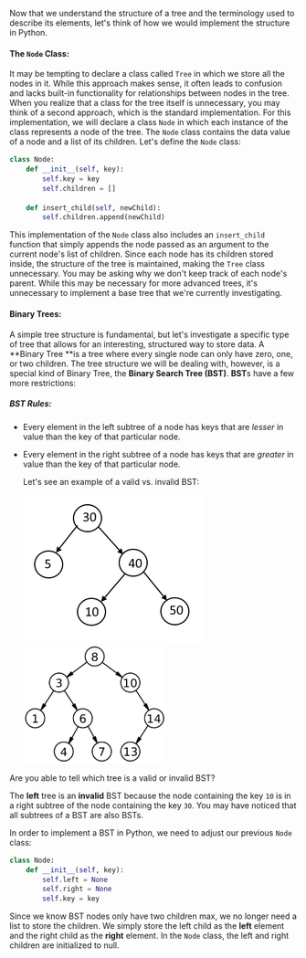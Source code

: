 <!--title={The Node & Binary Trees}-->

<!--badges={Algorithms:5,Python:5}-->

<!--concepts={The Node, Binary Tree, Binary Search Trees}-->

Now that we understand the structure of a tree and the terminology used to describe its elements, let's think of how we would implement the structure in Python.

#### The `Node` Class:

It may be tempting to declare a class called `Tree` in which we store all the nodes in it. While this approach makes sense, it often leads to confusion and lacks built-in functionality for relationships between nodes in the tree. When you realize that a class for the tree itself is unnecessary, you may think of a second approach, which is the standard implementation. For this implementation, we will declare a class `Node` in which each instance of the class represents a node of the tree.  The `Node` class contains the data value of a node and a list of its children. Let's define the `Node` class:

```Python
class Node:
    def __init__(self, key):
        self.key = key
        self.children = []
    
    def insert_child(self, newChild):
        self.children.append(newChild)
```

This implementation of the `Node` class also includes an `insert_child` function that simply appends the node passed as an argument to the current node's list of children. Since each node has its children stored inside, the structure of the tree is maintained, making the `Tree` class unnecessary. You may be asking why we don't keep track of each node's parent. While this may be necessary for more advanced trees, it's unnecessary to implement a base tree that we're currently investigating.

#### Binary Trees:


A simple tree structure is fundamental, but let's investigate a specific type of tree that allows for an interesting, structured way to store data. A **Binary Tree **is a tree where every single node can only have zero, one, or two children.  The tree structure we will be dealing with, however, is a special kind of Binary Tree, the **Binary Search Tree (BST)**. **BST**s have a few more restrictions:

##### BST Rules:

* Every element in the left subtree of a node has keys that are *lesser* in value than the key of that particular node.

* Every element in the right subtree of a node has keys that are *greater* in value than the key of that particular node.

  

  Let's see an example of a valid vs. invalid BST:

  ​        <img src="../images/2-1.png">                                      <img src="../images/2-2.png" width="250">

  

Are you able to tell which tree is a valid or invalid BST?

The **left** tree is an **invalid** BST because the node containing the key `10` is in a right subtree of the node containing the key `30`. You may have noticed that all subtrees of a BST are also BSTs.



In order to implement a BST in Python, we need to adjust our previous `Node` class:

```Python
class Node:
    def __init__(self, key):
        self.left = None
        self.right = None
        self.key = key
```

Since we know BST nodes only have two children max, we no longer need a list to store the children. We simply store the left child as the **left** element and the right child as the **right** element. In the `Node` class, the left and right children are initialized to null.

